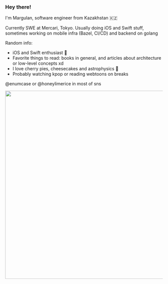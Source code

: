 ### Hey there!

I'm Margulan, software engineer from Kazakhstan 🇰🇿

Currently SWE at Mercari, Tokyo. Usually doing iOS and Swift stuff, sometimes working on mobile infra (Bazel, CI/CD) and backend on golang

Random info:
- iOS and Swift enthusiast 🍎
- Favorite things to read: books in general, and articles about architecture or low-level concepts xd
- I love cherry pies, cheesecakes and astrophysics 🥧
- Probably watching kpop or reading webtoons on breaks

@enumcase or @honeylimerice in most of sns

<img src="https://github.com/user-attachments/assets/00908a78-f334-46d6-8933-e8c3f6d83c51" width="600">
